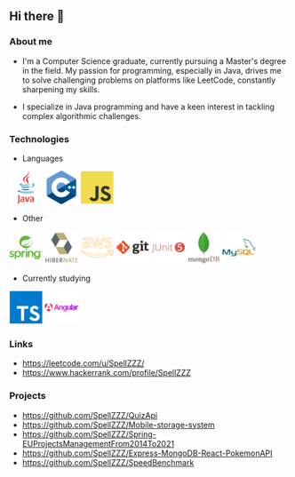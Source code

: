 ## Hi there 👋


### About me
* I'm a Computer Science graduate, currently pursuing a Master's degree in the field. My passion for programming, especially in Java, drives me to solve challenging problems on platforms like LeetCode, constantly sharpening my skills.


* I specialize in Java programming and have a keen interest in tackling complex algorithmic challenges. 


### Technologies
* Languages

<img height="60px" width="60px" src='https://github.com/devicons/devicon/blob/master/icons/java/java-original-wordmark.svg'> <img height="60px" width="60px" src='https://github.com/devicons/devicon/blob/master/icons/cplusplus/cplusplus-original.svg'> <img height="60px" width="60px" src='https://github.com/devicons/devicon/blob/master/icons/javascript/javascript-original.svg'>

* Other
  
<img height="60px" width="60px" src='https://github.com/devicons/devicon/blob/master/icons/spring/spring-original-wordmark.svg'> <img height="60px" width="60px" src='https://github.com/devicons/devicon/blob/master/icons/hibernate/hibernate-original-wordmark.svg'> <img height="60px" width="60px" src='https://github.com/devicons/devicon/blob/master/icons/amazonwebservices/amazonwebservices-line-wordmark.svg'> <img height="60px" width="60px" src='https://github.com/devicons/devicon/blob/master/icons/git/git-original-wordmark.svg'> <img height="60px" width="60px" src='https://github.com/devicons/devicon/blob/master/icons/junit/junit-plain-wordmark.svg'> <img height="60px" width="60px" src='https://github.com/devicons/devicon/blob/master/icons/mongodb/mongodb-original-wordmark.svg'> <img height="60px" width="60px" src='https://github.com/devicons/devicon/blob/master/icons/mysql/mysql-original-wordmark.svg'> 

* Currently studying
  
<img height="60px" width="60px" src='https://github.com/devicons/devicon/blob/master/icons/typescript/typescript-original.svg'> <img height="60px" width="60px" src='https://github.com/devicons/devicon/blob/master/icons/angular/angular-original-wordmark.svg'> 



### Links
* https://leetcode.com/u/SpellZZZ/
* https://www.hackerrank.com/profile/SpellZZZ

### Projects
* https://github.com/SpellZZZ/QuizApi
* https://github.com/SpellZZZ/Mobile-storage-system
* https://github.com/SpellZZZ/Spring-EUProjectsManagementFrom2014To2021
* https://github.com/SpellZZZ/Express-MongoDB-React-PokemonAPI
* https://github.com/SpellZZZ/SpeedBenchmark
 
